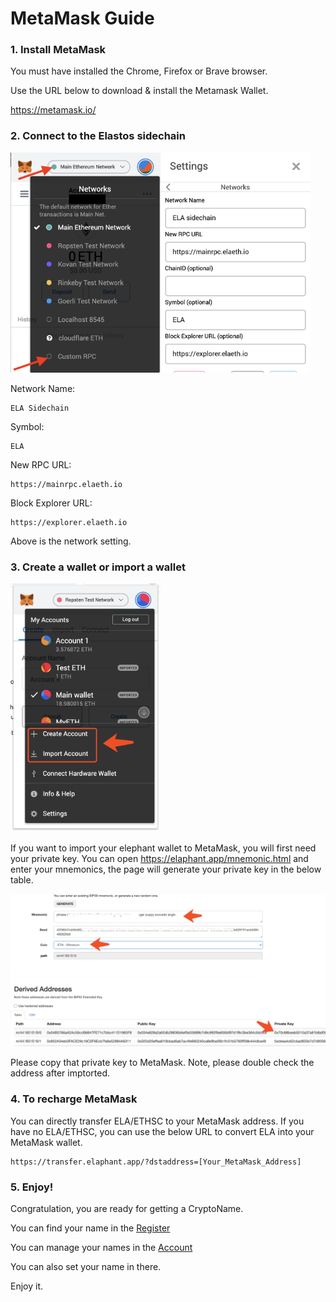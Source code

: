 # MetaMask Guide

### 1. Install MetaMask

You must have installed the Chrome, Firefox or Brave browser.

Use the URL below to download & install the Metamask Wallet.

<https://metamask.io/>



### 2. Connect to the Elastos sidechain

<img src="img/s4.png" width="240"/><img src="img/s3.png" width="240"/>



Network Name: 

```
ELA Sidechain
```

Symbol: 

```
ELA
```

New RPC URL: 

```
https://mainrpc.elaeth.io
```

Block Explorer URL: 

```
https://explorer.elaeth.io
```

Above is the network setting.



### 3. Create a wallet or import a wallet

<img src="img/s2.png" width="240"/>

If you want to import your elephant wallet to MetaMask, you will first need your private key. You can open <https://elaphant.app/mnemonic.html> and enter your mnemonics, the page will generate your private key in the below table.

<img src="img/s1.png" />

Please copy that private key to MetaMask. Note, please double check the address after imptorted.



### 4. To recharge MetaMask

You can directly transfer ELA/ETHSC to your MetaMask address. If you have no ELA/ETHSC, you can use the below URL to convert ELA into your MetaMask wallet.

```
https://transfer.elaphant.app/?dstaddress=[Your_MetaMask_Address]
```



### 5. Enjoy!

Congratulation, you are ready for getting a CryptoName. 

You can find your name in the [Register](https://cryptoname.org/register.html)

You can manage your names in the [Account](https://cryptoname.org/account.html)

You can also set your name in there.

Enjoy it.